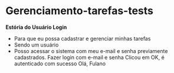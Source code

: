 # Gerenciamento-tarefas-tests


**Estória do Usuário Login** 

- Para que eu possa cadastrar e gerenciar minhas tarefas
- Sendo um usuário 
- Posso acessar o sistema com meu e-mail e senha previamente cadastrados. 
Fazer login com e-mail e senha 
Clicou em OK, é autenticado com sucesso 
Olá, Fulano 
